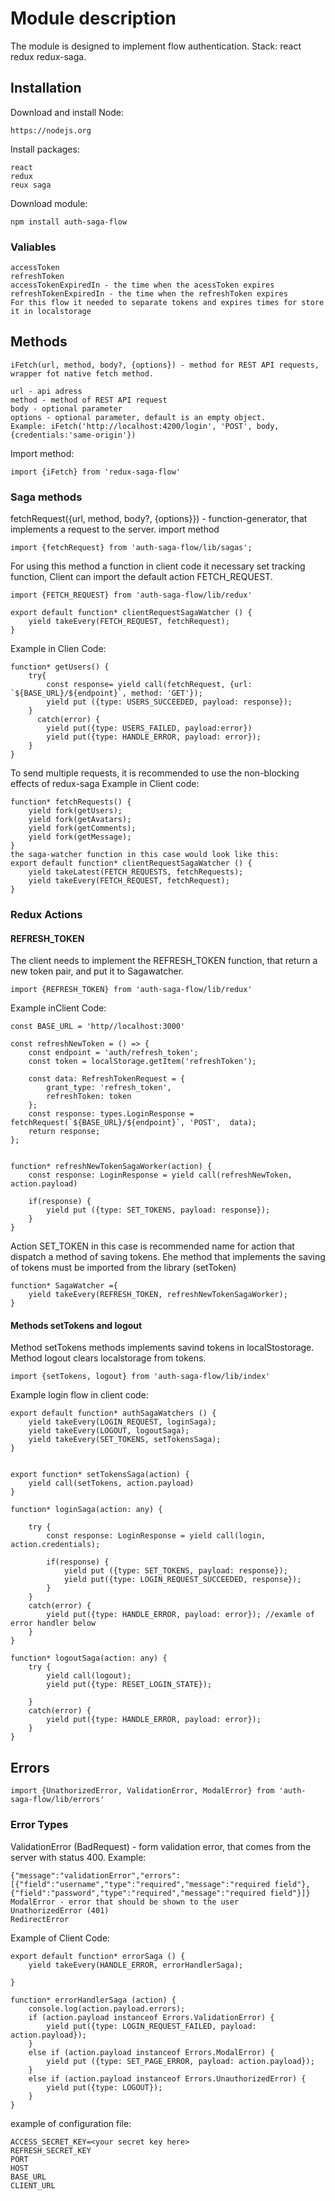 # Module description
The module is designed to implement flow authentication. Stack: react redux redux-saga.

## Installation 
Download and install Node:
```
https://nodejs.org
```
Install packages:
```
react
redux
reux saga
```
Download module: 
```
npm install auth-saga-flow
```

### Valiables 
```
accessToken 
refreshToken
accessTokenExpiredIn - the time when the acessToken expires
refreshTokenExpiredIn - the time when the refreshToken expires
For this flow it needed to separate tokens and expires times for store it in localstorage
```

## Methods
``` 
iFetch(url, method, body?, {options}) - method for REST API requests, wrapper fot native fetch method.

url - api adress 
method - method of REST API request
body - optional parameter
options - optional parameter, default is an empty object.
Example: iFetch('http://localhost:4200/login', 'POST', body, {credentials:'same-origin'})
```
Import method:
```
import {iFetch} from 'redux-saga-flow'
```   

### Saga methods 

fetchRequest({url, method, body?, {options}}) - function-generator, that implements a request to the server.
import method
```
import {fetchRequest} from 'auth-saga-flow/lib/sagas';
```

For using this method a function in client code it necessary set tracking function, Client can import the default action FETCH_REQUEST.
```
import {FETCH_REQUEST} from 'auth-saga-flow/lib/redux'
```
```
export default function* clientRequestSagaWatcher () {
    yield takeEvery(FETCH_REQUEST, fetchRequest);
}
```
Example in Clien Code: 
```
function* getUsers() {
    try{
        const response= yield call(fetchRequest, {url: `${BASE_URL}/${endpoint}`, method: 'GET'});
        yield put ({type: USERS_SUCCEEDED, payload: response});
    }
      catch(error) {
        yield put({type: USERS_FAILED, payload:error})
        yield put({type: HANDLE_ERROR, payload: error});
    }
}
```
To send multiple requests, it is recommended to use the non-blocking effects of redux-saga
Example in Client code: 
```
function* fetchRequests() {
    yield fork(getUsers);
    yield fork(getAvatars);
    yield fork(getComments);
    yield fork(getMessage);
}
the saga-watcher function in this case would look like this: 
export default function* clientRequestSagaWatcher () {
    yield takeLatest(FETCH_REQUESTS, fetchRequests);
    yield takeEvery(FETCH_REQUEST, fetchRequest);
}
```
### Redux Actions 
#### REFRESH_TOKEN 
The client needs to implement the REFRESH_TOKEN function, that return a new token pair, and put it to Sagawatcher. 
```
import {REFRESH_TOKEN} from 'auth-saga-flow/lib/redux'
```
Example inClient Code:
```
const BASE_URL = 'http//localhost:3000'

const refreshNewToken = () => {
    const endpoint = 'auth/refresh_token';
    const token = localStorage.getItem('refreshToken');
  
    const data: RefreshTokenRequest = {
        grant_type: 'refresh_token',
        refreshToken: token
    };
    const response: types.LoginResponse = fetchRequest(`${BASE_URL}/${endpoint}`, 'POST',  data);
    return response;
};


function* refreshNewTokenSagaWorker(action) {
    const response: LoginResponse = yield call(refreshNewToken, action.payload)

    if(response) {
        yield put ({type: SET_TOKENS, payload: response}); 
    }
}
```

Action SET_TOKEN in this case is recommended name for action that dispatch a method of saving tokens. Еhe method that implements the saving of tokens must be imported from the library (setToken)
```
function* SagaWatcher ={
    yield takeEvery(REFRESH_TOKEN, refreshNewTokenSagaWorker);
} 
```

#### Methods setTokens and logout
Method setTokens methods implements savind tokens in localStostorage. Method logout clears localstorage from tokens. 

```
import {setTokens, logout} from 'auth-saga-flow/lib/index'
```
Example login flow in client code:
```
export default function* authSagaWatchers () {
    yield takeEvery(LOGIN_REQUEST, loginSaga);
    yield takeEvery(LOGOUT, logoutSaga);
    yield takeEvery(SET_TOKENS, setTokensSaga);
} 


export function* setTokensSaga(action) {
    yield call(setTokens, action.payload)
}

function* loginSaga(action: any) { 
 
    try {
        const response: LoginResponse = yield call(login, action.credentials);
      
        if(response) {
            yield put ({type: SET_TOKENS, payload: response}); 
            yield put({type: LOGIN_REQUEST_SUCCEEDED, response});
        }
    }
    catch(error) {
        yield put({type: HANDLE_ERROR, payload: error}); //examle of error handler below
    }
}

function* logoutSaga(action: any) {
    try {
        yield call(logout);
        yield put({type: RESET_LOGIN_STATE});
      
    }
    catch(error) {
        yield put({type: HANDLE_ERROR, payload: error});
    }
}
```
## Errors 
```
import {UnathorizedError, ValidationError, ModalError} from 'auth-saga-flow/lib/errors'
```
### Error Types
ValidationError (BadRequest) - form validation error, that comes from the server with status 400. 
Example:
```
{"message":"validationError","errors":[{"field":"username","type":"required","message":"required field"},{"field":"password","type":"required","message":"required field"}]}
ModalError - error that should be shown to the user
UnathorizedError (401)
RedirectError
```
Example of Client Code: 
```
export default function* errorSaga () {
    yield takeEvery(HANDLE_ERROR, errorHandlerSaga);
 
} 

function* errorHandlerSaga (action) {
    console.log(action.payload.errors);
    if (action.payload instanceof Errors.ValidationError) {
        yield put({type: LOGIN_REQUEST_FAILED, payload: action.payload});
    }
    else if (action.payload instanceof Errors.ModalError) {
        yield put ({type: SET_PAGE_ERROR, payload: action.payload});
    }
    else if (action.payload instanceof Errors.UnauthorizedError) {
        yield put({type: LOGOUT});
    }
}
```

example of configuration file:
```
ACCESS_SECRET_KEY=<your secret key here>
REFRESH_SECRET_KEY
PORT
HOST
BASE_URL
CLIENT_URL
```




